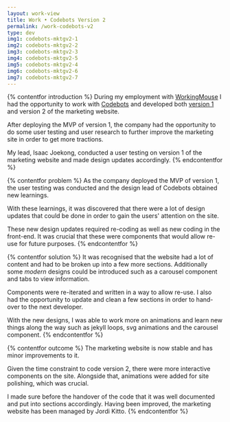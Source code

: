 ```yaml
---
layout: work-view
title: Work • Codebots Version 2
permalink: /work-codebots-v2
type: dev
img1: codebots-mktgv2-1
img2: codebots-mktgv2-2
img3: codebots-mktgv2-3
img4: codebots-mktgv2-5
img5: codebots-mktgv2-4
img6: codebots-mktgv2-6
img7: codebots-mktgv2-7
---
```


{% contentfor introduction %}
During my employment with <a href="/workingmouse" target="_blank">WorkingMouse</a> I had the opportunity to work with <a href="/codebotsmarketing">Codebots</a> and developed both <a href="/work-codebots-v1">version 1</a> and version 2 of the marketing website.

After deploying the MVP of version 1, the company had the opportunity to do some user testing and user research to further improve the marketing site in order to get more tractions. 

My lead, Isaac Joekong, conducted a user testing on version 1 of the marketing website and made design updates accordingly.
{% endcontentfor %}


{% contentfor problem %}
As the company deployed the MVP of version 1, the user testing was conducted and the design lead of Codebots obtained new learnings.

With these learnings, it was discovered that there were a lot of design updates that could be done in order to gain the users' attention on the site. 

These new design updates required re-coding as well as new coding in the front-end. It was crucial that these were components that would allow re-use for future purposes.
{% endcontentfor %}


{% contentfor solution %}
It was recognised that the website had a lot of content and had to be broken up into a few more sections. Additionally some *modern* designs could be introduced such as a carousel component and tabs to view information. 

Components were re-iterated and written in a way to allow re-use. I also had the opportunity to update and clean a few sections in order to hand-over to the next developer. 

With the new designs, I was able to work more on animations and learn new things along the way such as jekyll loops, svg animations and the carousel component.
{% endcontentfor %}


{% contentfor outcome %}
The marketing website is now stable and has minor improvements to it. 

Given the time constraint to code version 2, there were more interactive components on the site. Alongside that, animations were added for site polishing, which was crucial.

I made sure before the handover of the code that it was well documented and put into sections accordingly. Having been improved, the marketing website has been managed by Jordi Kitto. 
{% endcontentfor %}